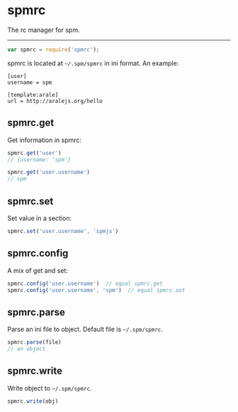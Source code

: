 # spmrc

The rc manager for spm.

----


```js
var spmrc = require('spmrc');
```

spmrc is located at `~/.spm/spmrc` in ini format. An example:

```
[user]
username = spm

[template:arale]
url = http://aralejs.org/hello
```


## spmrc.get

Get information in spmrc:

```js
spmrc.get('user')
// {username: 'spm'}

spmrc.get('user.username')
// spm
```

## spmrc.set

Set value in a section:

```js
spmrc.set('user.username', 'spmjs')
```

## spmrc.config

A mix of get and set:

```js
spmrc.config('user.username')  // equal spmrc.get
spmrc.config('user.username', 'spm')  // equal spmrc.set
```

## spmrc.parse

Parse an ini file to object. Default file is `~/.spm/spmrc`.

```js
spmrc.parse(file)
// an object
```

## spmrc.write

Write object to `~/.spm/spmrc`.

```js
spmrc.write(obj)
```
